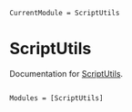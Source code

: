 ```@meta
CurrentModule = ScriptUtils
```

# ScriptUtils

Documentation for [ScriptUtils](https://github.com/mkitti/ScriptUtils.jl).

```@index
```

```@autodocs
Modules = [ScriptUtils]
```
